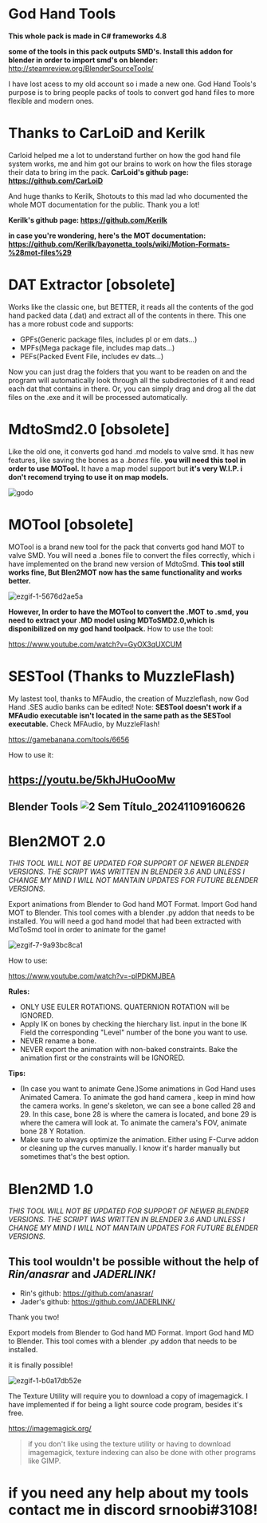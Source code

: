 # God Hand Tools

**This whole pack is made in C# frameworks 4.8**

**some of the tools in this pack outputs SMD's. Install this addon for blender in order to import smd's on blender:** http://steamreview.org/BlenderSourceTools/

I have lost acess to my old account so i made a new one.
God Hand Tools's purpose is to bring people packs of tools to convert god hand files to more flexible and modern ones.

# Thanks to CarLoiD and Kerilk
Carloid helped me a lot to understand further on how the god hand file system works, me and him got our brains to work on how the files storage their data to bring im the pack.
**CarLoid's github page: https://github.com/CarLoiD**

And huge thanks to Kerilk, Shotouts to this mad lad who documented the whole MOT documentation for the public. Thank you a lot!


**Kerilk's github page: https://github.com/Kerilk**

**in case you're wondering, here's the MOT documentation: https://github.com/Kerilk/bayonetta_tools/wiki/Motion-Formats-%28mot-files%29**

# DAT Extractor [obsolete]

Works like the classic one, but BETTER, it reads all the contents of the god hand packed data (.dat) and extract all of the contents in there. This one has a more robust code and supports:
* GPFs(Generic package files, includes pl or em dats...)
* MPFs(Mega package file, includes map dats...)
* PEFs(Packed Event File, includes ev dats...)
  
Now you can just drag the folders that you want to be readen on and the program will automatically look through all the subdirectories of it and read each dat that contains in there.
Or, you can simply drag and drog all the dat files on the .exe and it will be processed automatically.

# MdtoSmd2.0 [obsolete]

Like the old one, it converts god hand .md models to valve smd. It has new features, like saving the bones as a *.bones* file. 
**you will need this tool in order to use MOTool.**
It have a map model support but **it's very W.I.P. i don't recomend trying to use it on map models.**

![godo](https://github.com/user-attachments/assets/cdf22492-cbc3-4f20-a309-c0eb025a6a8b)



# MOTool [obsolete]
MOTool is a brand new tool for the pack that converts god hand MOT to valve SMD. You will need a .bones file to convert the files correctly, which i have implemented on the brand new version of MdtoSmd.
**This tool still works fine, But Blen2MOT now has the same functionality and works better.**

![ezgif-1-5676d2ae5a](https://github.com/user-attachments/assets/d4294290-a0af-49c9-9fd6-1f06f7bd6b9b)


**However, In order to have the MOTool to convert the .MOT to .smd, you need to extract your .MD model using MDToSMD2.0,which is disponibilized on my god hand toolpack.**
How to use the tool: 

https://www.youtube.com/watch?v=GyOX3qUXCUM

# SESTool (Thanks to MuzzleFlash)

My lastest tool, thanks to MFAudio, the creation of Muzzleflash, now God Hand .SES audio banks can be edited!
Note: **SESTool doesn't work if a MFAudio executable isn't located in the same path as the SESTool executable.**
Check MFAudio, by MuzzleFlash!

https://gamebanana.com/tools/6656

How to use it: 

https://youtu.be/5khJHuOooMw
----------------------------
 Blender Tools
 ![2 Sem Título_20241109160626](https://github.com/user-attachments/assets/df00439e-6725-4db2-9497-db5a61a2a9d1)
----------------------------

 
# Blen2MOT 2.0
*THIS TOOL WILL NOT BE UPDATED FOR SUPPORT OF NEWER BLENDER VERSIONS. THE SCRIPT WAS WRITTEN IN BLENDER 3.6 AND UNLESS I CHANGE MY MIND I WILL NOT MANTAIN UPDATES FOR FUTURE BLENDER VERSIONS.*

Export animations from Blender to God hand MOT Format.
Import God hand MOT to Blender.
This tool comes with a blender .py addon that needs to be installed.
You will need a god hand model that had been extracted with MdToSmd tool in order to animate for the game!

![ezgif-7-9a93bc8ca1](https://github.com/user-attachments/assets/46f1cfab-3a34-4e91-a2cb-26967363dcc5)

How to use:

https://www.youtube.com/watch?v=-plPDKMJBEA

**Rules:**
* ONLY USE EULER ROTATIONS. QUATERNION ROTATION will be IGNORED.
* Apply IK on bones by checking the hierchary list. input in the bone IK Field the corresponding "Level" number of the bone you want to use.
* NEVER rename a bone.
* NEVER export the animation with non-baked constraints. Bake the animation first or the constraints will be IGNORED.
 
**Tips:**
* (In case you want to animate Gene.)Some animations in God Hand uses Animated Camera. To animate the god hand camera , keep in mind how the camera works. In gene's skeleton, we can see a bone called 28 and 29.
In this case, bone 28 is where the camera is located, and bone 29 is where the camera will look at. To animate the camera's FOV, animate bone 28 Y Rotation.
* Make sure to always optimize the animation. Either using F-Curve addon or cleaning up the curves manually. I know it's harder manually but sometimes that's the best option.

# Blen2MD 1.0
*THIS TOOL WILL NOT BE UPDATED FOR SUPPORT OF NEWER BLENDER VERSIONS. THE SCRIPT WAS WRITTEN IN BLENDER 3.6 AND UNLESS I CHANGE MY MIND I WILL NOT MANTAIN UPDATES FOR FUTURE BLENDER VERSIONS.*

## This tool wouldn't be possible without the help of *Rin/anasrar* and *JADERLINK!*
* Rin's github: https://github.com/anasrar/
* Jader's github: https://github.com/JADERLINK/
  
Thank you two!

Export models from Blender to God hand MD Format.
Import God hand MD to Blender.
This tool comes with a blender .py addon that needs to be installed.

it is finally possible!

![ezgif-1-b0a17db52e](https://github.com/user-attachments/assets/ad621802-e48d-45f0-a2f4-baec1c40e807)

The Texture Utility will require you to download a copy of imagemagick. I have implemented if for being a light source code program, besides it's free.

https://imagemagick.org/

>if you don't like using the texture utility or having to download imagemagick, texture indexing can also be done with other programs like GIMP.


# if you need any help about my tools contact me in discord srnoobi#3108!
